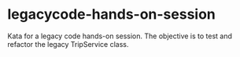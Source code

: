 legacycode-hands-on-session
===========================

Kata for a legacy code hands-on session. The objective is to test and refactor the legacy TripService class.
